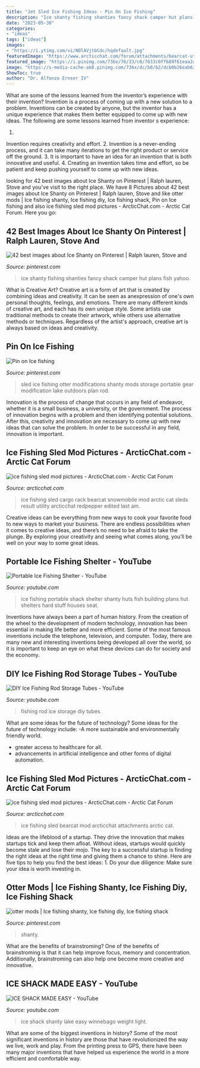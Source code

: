 ```yaml
---
title: "Jet Sled Ice Fishing Ideas - Pin On Ice Fishing"
description: "Ice shanty fishing shanties fancy shack camper hut plans fish yahoo"
date: "2023-05-30"
categories:
- "ideas"
tags: ["ideas"]
images:
- "https://i.ytimg.com/vi/NOlAVjtbCdc/hqdefault.jpg"
featuredImage: "https://www.arcticchat.com/forum/attachments/bearcat-utility/201752d1299258079-ice-fishing-sled-mod-pictures-rack0ct-1-2010-090.jpg"
featured_image: "https://i.pinimg.com/736x/76/33/c0/7633c0ff689f61eaa2a121ed7e614a95.jpg"
image: "https://s-media-cache-ak0.pinimg.com/736x/dc/b0/b2/dcb0b26eab6381202638ff533b14fc5b.jpg"
ShowToc: true
author: "Dr. Alfonzo Ernser IV"
---
```



What are some of the lessons learned from the inventor’s experience with their invention?
Invention is a process of coming up with a new solution to a problem. Inventions can be created by anyone, but the inventor has a unique experience that makes them better equipped to come up with new ideas. The following are some lessons learned from inventor s experience:

1. 
Invention requires creativity and effort.
2. 
Invention is a never-ending process, and it can take many iterations to get the right product or service off the ground.
3. 
It is important to have an idea for an invention that is both innovative and useful. 
4. 
Creating an invention takes time and effort, so be patient and keep pushing yourself to come up with new ideas.

	

		
looking for 42 best images about Ice Shanty on Pinterest | Ralph lauren, Stove and you've visit to the right place. We have 8 Pictures about 42 best images about Ice Shanty on Pinterest | Ralph lauren, Stove and like otter mods | Ice fishing shanty, Ice fishing diy, Ice fishing shack, Pin on Ice fishing and also ice fishing sled mod pictures - ArcticChat.com - Arctic Cat Forum. Here you go:
		
    
## 42 Best Images About Ice Shanty On Pinterest | Ralph Lauren, Stove And

<img loading=lazy src="https://s-media-cache-ak0.pinimg.com/736x/dc/b0/b2/dcb0b26eab6381202638ff533b14fc5b.jpg" onerror="this.onerror=null;this.src='https://tse3.mm.bing.net/th?id=OIP.jALdHmddafoG7N35nl3T5wHaE6&amp;pid=15.1';" alt="42 best images about Ice Shanty on Pinterest | Ralph lauren, Stove and">

_Source: pinterest.com_

>ice shanty fishing shanties fancy shack camper hut plans fish yahoo. 

	

What is Creative Art?
Creative art is a form of art that is created by combining ideas and creativity. It can be seen as anexpression of one's own personal thoughts, feelings, and emotions. There are many different kinds of creative art, and each has its own unique style. Some artists use traditional methods to create their artwork, while others use alternative methods or techniques. Regardless of the artist's approach, creative art is always based on ideas and creativity.

    
## Pin On Ice Fishing

<img loading=lazy src="https://i.pinimg.com/originals/c6/f6/da/c6f6dafcc0c8e7740601a3bb9d3c58a5.jpg" onerror="this.onerror=null;this.src='https://tse3.mm.bing.net/th?id=OIP.xW6Y9n2A1SH-7kMX9HWwjQHaFj&amp;pid=15.1';" alt="Pin on Ice fishing">

_Source: pinterest.com_

>sled ice fishing otter modifications shanty mods storage portable gear modification lake outdoors plan rod. 

	

Innovation is the process of change that occurs in any field of endeavor, whether it is a small business, a university, or the government. The process of innovation begins with a problem and then identifying potential solutions. After this, creativity and innovation are necessary to come up with new ideas that can solve the problem. In order to be successful in any field, innovation is important.

    
## Ice Fishing Sled Mod Pictures - ArcticChat.com - Arctic Cat Forum

<img loading=lazy src="https://www.arcticchat.com/forum/attachments/bearcat-utility/201754d1299258283-ice-fishing-sled-mod-pictures-rack0ct-1-2010-081.jpg" onerror="this.onerror=null;this.src='https://tse1.mm.bing.net/th?id=OIP.FsYO5DdZ5KwzV7EpgqoG6AHaFj&amp;pid=15.1';" alt="ice fishing sled mod pictures - ArcticChat.com - Arctic Cat Forum">

_Source: arcticchat.com_

>ice fishing sled cargo rack bearcat snowmobile mod arctic cat sleds result utility arcticchat redpepper edited last am. 

	

Creative ideas can be everything from new ways to cook your favorite food to new ways to market your business. There are endless possibilities when it comes to creative ideas, and there’s no need to be afraid to take the plunge. By exploring your creativity and seeing what comes along, you’ll be well on your way to some great ideas.

    
## Portable Ice Fishing Shelter - YouTube

<img loading=lazy src="https://i.ytimg.com/vi/NOlAVjtbCdc/hqdefault.jpg" onerror="this.onerror=null;this.src='https://tse3.mm.bing.net/th?id=OIP.hsS0xTji1xvz0XQOeekXIQHaFj&amp;pid=15.1';" alt="Portable Ice Fishing Shelter - YouTube">

_Source: youtube.com_

>ice fishing portable shack shelter shanty huts fish building plans hut shelters hard stuff houses seat. 

	

Inventions have always been a part of human history. From the creation of the wheel to the development of modern technology, innovation has been essential in making life better and more efficient. Some of the most famous inventions include the telephone, television, and computer. Today, there are many new and interesting inventions being developed all over the world, so it is important to keep an eye on what these devices can do for society and the economy.

    
## DIY Ice Fishing Rod Storage Tubes - YouTube

<img loading=lazy src="https://i.ytimg.com/vi/K9AoCaxaBeo/maxresdefault.jpg" onerror="this.onerror=null;this.src='https://tse1.mm.bing.net/th?id=OIP.oEP6ZQ-r-6eRC4dRtRKZsgHaEK&amp;pid=15.1';" alt="DIY Ice Fishing Rod Storage Tubes - YouTube">

_Source: youtube.com_

>fishing rod ice storage diy tubes. 

	

What are some ideas for the future of technology?
Some ideas for the future of technology include: 
-A more sustainable and environmentally friendly world. 
- greater access to healthcare for all. 
- advancements in artificial intelligence and other forms of digital automation.

    
## Ice Fishing Sled Mod Pictures - ArcticChat.com - Arctic Cat Forum

<img loading=lazy src="https://www.arcticchat.com/forum/attachments/bearcat-utility/201752d1299258079-ice-fishing-sled-mod-pictures-rack0ct-1-2010-090.jpg" onerror="this.onerror=null;this.src='https://tse4.mm.bing.net/th?id=OIP.d9157saD-cKvtzcqFpkl1QHaFj&amp;pid=15.1';" alt="ice fishing sled mod pictures - ArcticChat.com - Arctic Cat Forum">

_Source: arcticchat.com_

>ice fishing sled bearcat mod arcticchat attachments arctic cat. 

	

Ideas are the lifeblood of a startup. They drive the innovation that makes startups tick and keep them afloat. Without ideas, startups would quickly become stale and lose their mojo. The key to a successful startup is finding the right ideas at the right time and giving them a chance to shine. Here are five tips to help you find the best ideas: 1. Do your due diligence: Make sure your idea is worth investing in.

    
## Otter Mods | Ice Fishing Shanty, Ice Fishing Diy, Ice Fishing Shack

<img loading=lazy src="https://i.pinimg.com/736x/76/33/c0/7633c0ff689f61eaa2a121ed7e614a95.jpg" onerror="this.onerror=null;this.src='https://tse2.mm.bing.net/th?id=OIP.M2I7VmGIhN71vAokWa4KFQHaFj&amp;pid=15.1';" alt="otter mods | Ice fishing shanty, Ice fishing diy, Ice fishing shack">

_Source: pinterest.com_

>shanty. 

	

What are the benefits of brainstroming?
One of the benefits of brainstroming is that it can help improve focus, memory and concentration. Additionally, brainstroming can also help one become more creative and innovative.

    
## ICE SHACK MADE EASY - YouTube

<img loading=lazy src="http://i.ytimg.com/vi/9t72GSBLbiU/hqdefault.jpg" onerror="this.onerror=null;this.src='https://tse1.mm.bing.net/th?id=OIP.wsmBAVS0P7GKimU4IB9olwHaFj&amp;pid=15.1';" alt="ICE SHACK MADE EASY - YouTube">

_Source: youtube.com_

>ice shack shanty lake easy winnebago weight light. 

	

What are some of the biggest inventions in history?
Some of the most significant inventions in history are those that have revolutionized the way we live, work and play. From the printing press to GPS, there have been many major inventions that have helped us experience the world in a more efficient and comfortable way.

